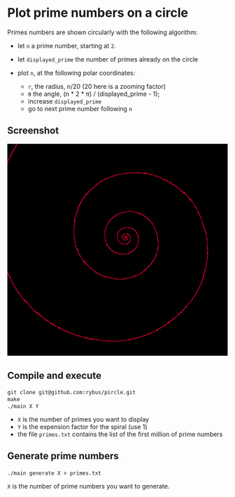 # Plot prime numbers on a circle

Primes numbers are shown circularly with the following algorithm:

- let `n` a prime number, starting at `2`.
- let `displayed_prime` the number of primes already on the circle

- plot `n`, at the following polar coordinates:
    - `r`, the radius, n/20 (20 here is a zooming factor)
    - `θ` the angle, (n * 2 * π) / (displayed_prime - 1);
    - increase `displayed_prime`
    - go to next prime number following `n`

## Screenshot

![Screenshot of the program](screenshots/primes.png)

## Compile and execute

```
git clone git@github.com:rybus/pircle.git
make
./main X Y
```

- `X` is the number of primes you want to display
- `Y` is the expension factor for the spiral (use 1)
- the file `primes.txt` contains the list of the first million of prime numbers

## Generate prime numbers

```
./main generate X > primes.txt
```
`X` is the number of prime numbers you want to generate.
